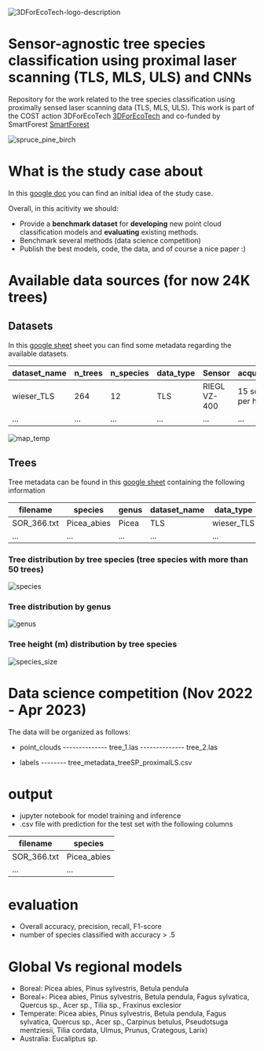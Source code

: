 
![3DForEcoTech-logo-description](https://user-images.githubusercontent.com/5663984/174446150-32e31872-2003-4af9-95d4-a1abfca0b744.png)

# Sensor-agnostic tree species classification using proximal laser scanning (TLS, MLS, ULS) and CNNs
Repository for the work related to the tree species classification using proximally sensed laser scanning data (TLS, MLS, ULS). This work is part of the COST action 3DForEcoTech [3DForEcoTech](https://3dforecotech.eu/) and co-funded by SmartForest [SmartForest](https://smartforest.no/)

![spruce_pine_birch](https://user-images.githubusercontent.com/5663984/192355795-8495b87c-a31f-46b1-99fb-58e790845f70.png)


# What is the study case about
In this [google doc](https://docs.google.com/document/d/1ZbccmFbWLmyGxzJlcaE7QMqwauBFxgBb3gTPkEImuwg/edit) you can find an initial idea of the study case.

Overall, in this acitivity we should:
 - Provide a **benchmark dataset** for **developing** new point cloud classification models and **evaluating** existing methods.
 - Benchmark several methods (data science competition)
 - Publish the best models, code, the data, and of course a nice paper :)

# Available data sources (for now 24K trees)
## Datasets
In this [google sheet](https://docs.google.com/spreadsheets/d/1qxj27Yh8B33I5eS9MAO9V_PJsr9OxU-kN3pY4TSlWHY/edit?usp=sharing)  sheet you can find some metadata regarding the available datasets. 

| dataset_name  | n_trees | n_species | data_type | Sensor | acquisition | annotation_quality | forest_type | x | y |
| ------------- | ------------- | ------------- | ------------- | ------------- | ------------- | ------------- | ------------- | ------------- | ------------- |
| wieser_TLS  | 264 | 12 | TLS | RIEGL VZ-400 | 15 scans per ha | manual | temperate | 14.7073 | 48.6638 |
| ...  | ... | ... | ... | ... | ... | ... | ... | ... | ... |

![map_temp](https://user-images.githubusercontent.com/5663984/192165940-31600278-932c-4580-84aa-78ebe12ec16f.PNG)

## Trees 
Tree metadata can be found in this [google sheet](https://docs.google.com/spreadsheets/d/1zOk9QKjz9j-8_QKqzl1kNqKImPl9e9snVPHjyCu3AE8/edit?usp=sharing) containing the following information

| filename  | species | genus | dataset_name | data_type | tree_H |
| ------------- | ------------- | ------------- | ------------- | ------------- | ------------- | 
| SOR_366.txt  | Picea_abies | Picea | TLS | wieser_TLS | TLS | 15.5 | 
| ...  | ... | ... | ... | ... | ... | ... | 

### Tree distribution by tree species (tree species with more than 50 trees)
![species](https://user-images.githubusercontent.com/5663984/205465247-34b0af4b-bb9b-4ae6-b50e-22a9f8a067e0.png)

### Tree distribution by genus
![genus](https://user-images.githubusercontent.com/5663984/205465254-37c586cb-3b47-4ae8-a8db-0f6e4654f01a.png)

### Tree height (m) distribution by tree species
![species_size](https://user-images.githubusercontent.com/5663984/205465259-46b041d9-dfb1-4e59-908d-677af8457189.png)

# Data science competition (Nov 2022 - Apr 2023)
The data will be organized as follows:
- point_clouds
-------------- tree_1.las 
-------------- tree_2.las 

- labels
-------- tree_metadata_treeSP_proximalLS.csv 

# output
- jupyter notebook for model training and inference
- .csv file with prediction for the test set with the following columns

| filename  | species | 
| ------------- | ------------- | 
| SOR_366.txt  | Picea_abies |  
| ...  | ... |

# evaluation
- Overall accuracy, precision, recall, F1-score
- number of species classified with accuracy > .5
 

# Global Vs regional models
- Boreal: Picea abies, Pinus sylvestris, Betula pendula 
- Boreal+: Picea abies, Pinus sylvestris, Betula pendula, Fagus sylvatica, Quercus sp., Acer sp., Tilia sp., Fraxinus exclesior
- Temperate: Picea abies, Pinus sylvestris, Betula pendula, Fagus sylvatica, Quercus sp., Acer sp., Carpinus betulus, Pseudotsuga mentziesii, Tilia cordata, Ulmus, Prunus, Crategous, Larix)
- Australia: Eucaliptus sp.
